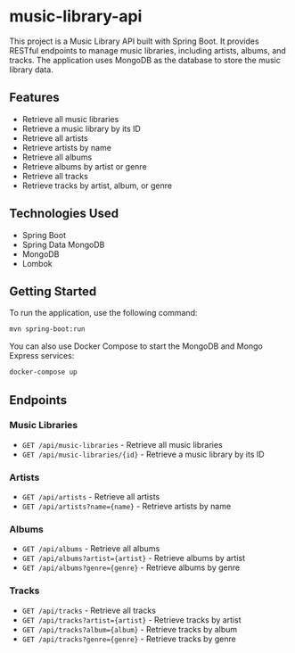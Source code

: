 # music-library-api

This project is a Music Library API built with Spring Boot. It provides RESTful endpoints to manage music libraries, including artists, albums, and tracks. The application uses MongoDB as the database to store the music library data.

## Features

- Retrieve all music libraries
- Retrieve a music library by its ID
- Retrieve all artists
- Retrieve artists by name
- Retrieve all albums
- Retrieve albums by artist or genre
- Retrieve all tracks
- Retrieve tracks by artist, album, or genre

## Technologies Used

- Spring Boot
- Spring Data MongoDB
- MongoDB
- Lombok

## Getting Started

To run the application, use the following command:

```sh
mvn spring-boot:run
```

You can also use Docker Compose to start the MongoDB and Mongo Express services:

```sh
docker-compose up
```

## Endpoints

### Music Libraries
- `GET /api/music-libraries` - Retrieve all music libraries
- `GET /api/music-libraries/{id}` - Retrieve a music library by its ID

### Artists
- `GET /api/artists` - Retrieve all artists
- `GET /api/artists?name={name}` - Retrieve artists by name

### Albums
- `GET /api/albums` - Retrieve all albums
- `GET /api/albums?artist={artist}` - Retrieve albums by artist
- `GET /api/albums?genre={genre}` - Retrieve albums by genre

### Tracks
- `GET /api/tracks` - Retrieve all tracks
- `GET /api/tracks?artist={artist}` - Retrieve tracks by artist
- `GET /api/tracks?album={album}` - Retrieve tracks by album
- `GET /api/tracks?genre={genre}` - Retrieve tracks by genre
